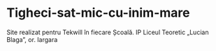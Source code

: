 # Tigheci-sat-mic-cu-inim-mare
Site realizat pentru Tekwill în fiecare Școală. IP Liceul Teoretic „Lucian Blaga”, or. Iargara

